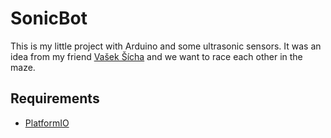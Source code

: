 # SonicBot

This is my little project with Arduino and some ultrasonic sensors. It was an idea from my friend [Vašek Šícha](https://github.com/Vaseksch) and we want to race each other in the maze.

## Requirements

- [PlatformIO](https://platformio.org)
